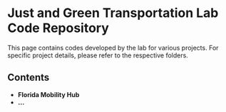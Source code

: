 # Just and Green Transportation Lab Code Repository

This page contains codes developed by the lab for various projects. For specific project details, please refer to the respective folders.

## Contents

- **Florida Mobility Hub**
- **...**
